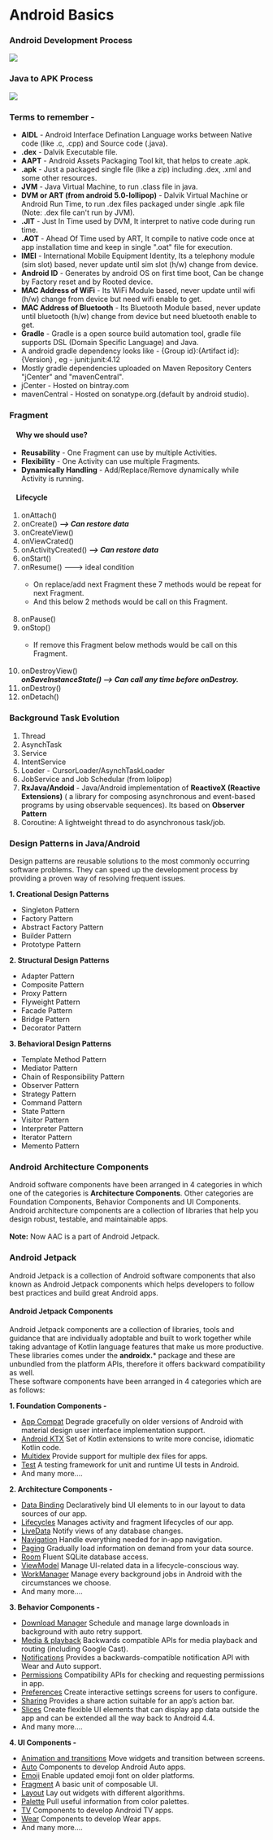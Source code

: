 # Android Basics


### Android Development Process

![](assets/process.jpg)

### Java to APK Process

![](assets/code-flow.png)

### Terms to remember - 

- **AIDL**  - Android Interface Defination Language works between Native code (like .c, .cpp) and Source code (.java).
- **.dex** - Dalvik Executable file.
- **AAPT** - Android Assets Packaging Tool kit, that helps to create .apk.
- **.apk** - Just a packaged single file (like a zip) including .dex, .xml and some other resources.
- **JVM** - Java Virtual Machine, to run .class file in java.
- **DVM or ART (from android 5.0-lollipop)** - Dalvik Virtual Machine or Android Run Time, to run .dex files packaged under single .apk file (Note: .dex file can't run by JVM).
- **.JIT** - Just In Time used by DVM, It interpret to native code during run time. 
- **.AOT** - Ahead Of Time used by ART, It compile to native code once at app installation time and keep in single ".oat" file for execution.
- **IMEI** - International Mobile Equipment Identity, Its a telephony module (sim slot) based, never update until sim slot (h/w) change from device.
- **Android ID** - Generates by android OS on first time boot, Can be change by Factory reset and by Rooted device.
- **MAC Address of WiFi** - Its WiFi Module based, never update until wifi (h/w) change from device but need wifi enable to get.
- **MAC Address of Bluetooth** - Its Bluetooth Module based, never update until bluetooth (h/w) change from device but need bluetooth enable to get.
 - **Gradle** - Gradle is a open source build automation tool, gradle file supports DSL (Domain Specific Language) and Java.
 - A android gradle dependency looks like - {Group id}:{Artifact id}:{Version} , eg - junit:junit:4.12   
 - Mostly gradle dependencies uploaded on Maven Repository Centers "jCenter" and "mavenCentral".
 - jCenter - Hosted on bintray.com
 - mavenCentral - Hosted on sonatype.org.(default by android studio).
 
 ### Fragment
 #### &nbsp;&nbsp;&nbsp;&nbsp;Why we should use?
 - **Reusability** - One Fragment can use by multiple Activities.
 - **Flexibility** - One Activity can use multiple Fragments.
 - **Dynamically Handling** - Add/Replace/Remove dynamically while Activity is running.
 #### &nbsp;&nbsp;&nbsp;&nbsp;Lifecycle
 
1. onAttach()
2. onCreate() ***--> Can restore data***
3. onCreateView()
4. onViewCrated()
5. onActivityCreated() ***--> Can restore data***
6. onStart()
7. onResume() ---> ideal condition <br><br>
   - On replace/add next Fragment these 7 methods would be repeat for next Fragment.<br>
   - And this below 2 methods would be call on this Fragment. <br><br> 
8. onPause()    
9. onStop() <br><br>
   - If remove this Fragment below methods would be call on this Fragment.<br><br> 
10. onDestroyView()   
    ***onSaveInstanceState() --> Can call any time before onDestroy.***
11. onDestroy()   
12. onDetach()   
   
### Background Task Evolution  

1. Thread
2. AsynchTask
3. Service
4. IntentService
5. Loader - CursorLoader/AsynchTaskLoader
6. JobService and Job Schedular (from lolipop)
7. **RxJava/Andoid** - Java/Android implementation of **ReactiveX (Reactive Extensions)** ( a library for composing asynchronous and event-based programs by using observable sequences). Its based on **Observer Pattern**
8. Coroutine: A lightweight thread to do asynchronous task/job.

### Design Patterns in Java/Android

Design patterns are reusable solutions to the most commonly occurring software problems. They can speed up the development process by providing a proven way of resolving frequent issues.

**1. Creational Design Patterns**
   - Singleton Pattern
   - Factory Pattern
   - Abstract Factory Pattern
   - Builder Pattern
   - Prototype Pattern
   
**2. Structural Design Patterns**
   - Adapter Pattern
   - Composite Pattern
   - Proxy Pattern
   - Flyweight Pattern
   - Facade Pattern
   - Bridge Pattern
   - Decorator Pattern
   
**3. Behavioral Design Patterns**
   - Template Method Pattern
   - Mediator Pattern
   - Chain of Responsibility Pattern
   - Observer Pattern
   - Strategy Pattern
   - Command Pattern
   - State Pattern
   - Visitor Pattern
   - Interpreter Pattern
   - Iterator Pattern
   - Memento Pattern

### Android Architecture Components

Android software components have been arranged in 4 categories in which one of the categories is **Architecture Components**. Other categories are Foundation Components, Behavior Components and UI Components.<br>
Android architecture components are a collection of libraries that help you design robust, testable, and maintainable apps.<br><br>
**Note:** Now AAC is a part of Android Jetpack.

### Android Jetpack

Android Jetpack is a collection of Android software components that also known as Android Jetpack components which helps developers to follow best practices and build great Android apps.

#### Android Jetpack Components
Android Jetpack components are a collection of libraries, tools and guidance that are individually adoptable and built to work together while taking advantage of Kotlin language features that make us more productive.<br>
These libraries comes under the **androidx.*** package and these are unbundled from the platform APIs, therefore it offers backward compatibility as well.<br>
These software components have been arranged in 4 categories which are as follows:

**1. Foundation Components -**

- [App Compat](https://developer.android.com/topic/libraries/support-library/packages#v7-appcompat "App Compat") Degrade gracefully on older versions of Android with material design user interface implementation support.
- [Android KTX](https://developer.android.com/kotlin/ktx "Android KTX") Set of Kotlin extensions to write more concise, idiomatic Kotlin code.
- [Multidex](https://developer.android.com/studio/build/multidex "Multidex") Provide support for multiple dex files for apps.
- [Test](https://developer.android.com/training/testing/ "Test") A testing framework for unit and runtime UI tests in Android.
- And many more....
    
**2. Architecture Components -**

- [Data Binding](https://developer.android.com/topic/libraries/data-binding/ "Data Binding") Declaratively bind UI elements to in our layout to data sources of our app.
- [Lifecycles](https://developer.android.com/topic/libraries/architecture/lifecycle "Lifecycles") Manages activity and fragment lifecycles of our app.
- [LiveData](https://developer.android.com/topic/libraries/architecture/livedata "LiveData") Notify views of any database changes.
- [Navigation](https://developer.android.com/topic/libraries/architecture/navigation/ "Navigation") Handle everything needed for in-app navigation.
- [Paging](https://developer.android.com/topic/libraries/architecture/paging/ "Paging") Gradually load information on demand from your data source.
- [Room](https://developer.android.com/topic/libraries/architecture/room "Room") Fluent SQLite database access.
- [ViewModel](https://developer.android.com/topic/libraries/architecture/viewmodel "ViewModel") Manage UI-related data in a lifecycle-conscious way.
- [WorkManager](https://developer.android.com/topic/libraries/architecture/workmanager/ "WorkManager") Manage every background jobs in Android with the circumstances we choose.
- And many more....

**3. Behavior Components -**

- [Download Manager](https://developer.android.com/reference/android/app/DownloadManager "Download Manager") Schedule and manage large downloads in background with auto retry support.
- [Media & playback](https://developer.android.com/guide/topics/media-apps/media-apps-overview "Media & playback") Backwards compatible APIs for media playback and routing (including Google Cast).
- [Notifications](https://developer.android.com/guide/topics/ui/notifiers/notifications "Notifications") Provides a backwards-compatible notification API with Wear and Auto support.
- [Permissions](https://developer.android.com/guide/topics/permissions/overview "Permissions") Compatibility APIs for checking and requesting permissions in app.
- [Preferences](https://developer.android.com/guide/topics/ui/settings "Preferences") Create interactive settings screens for users to configure.
- [Sharing](https://developer.android.com/training/sharing/shareaction "Sharing") Provides a share action suitable for an app’s action bar.
- [Slices](https://developer.android.com/guide/slices "Slices") Create flexible UI elements that can display app data outside the app and can be extended all the way back to Android 4.4.
- And many more....

**4. UI Components -**

- [Animation and transitions](https://developer.android.com/training/animation/ "Animation and transitions") Move widgets and transition between screens.
- [Auto](https://developer.android.com/auto "Auto") Components to develop Android Auto apps.
- [Emoji](https://developer.android.com/guide/topics/ui/look-and-feel/emoji-compat "Emoji") Enable updated emoji font on older platforms.
- [Fragment](https://developer.android.com/guide/components/fragments "Fragment") A basic unit of composable UI.
- [Layout](https://developer.android.com/guide/topics/ui/declaring-layout "Layout") Lay out widgets with different algorithms.
- [Palette](https://developer.android.com/training/material/palette-colors "Palette") Pull useful information from color palettes.
- [TV](https://developer.android.com/tv/ "TV") Components to develop Android TV apps.
- [Wear](https://developer.android.com/wear/ "Wear") Components to develop Wear apps.
- And many more....

